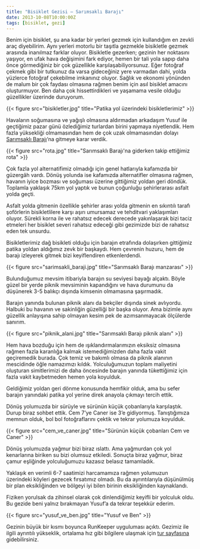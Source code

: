 ```yaml
---
title: "Bisiklet Gezisi – Sarımsaklı Barajı"
date: 2013-10-08T10:00:00Z
tags: [bisiklet, gezi]
---
```

Benim için bisiklet, şu ana kadar bir yerleri gezmek için kullandığım en zevkli araç diyebilirim. Aynı yerleri motorlu bir taşıtla gezmekle bisikletle gezmek arasında inanılmaz farklar oluyor. Bisikletle gezerken; gezinin her noktasını yaşıyor, en ufak hava değişimini fark ediyor, hemen bir tali yola sapıp daha önce görmediğiniz bir çok güzellikle karşılaşabiliyorsunuz. Eğer fotoğraf çekmek gibi bir tutkunuz da varsa gideceğiniz yere varmadan dahi, yolda yüzlerce fotoğraf çekebilme imkanınız oluyor. Sağlık ve ekonomi yönünden de malum bir çok faydası olmasına rağmen benim için asıl bisiklet amacını oluşturmuyor. Ben daha çok hissettirdikleri ve yaşamama vesile olduğu güzellikler üzerinde duruyorum.

{{< figure src="bisikletler.jpg" title="Patika yol üzerindeki bisikletlerimiz" >}}

Havaların soğumasına ve yağışlı olmasına aldırmadan arkadaşım Yusuf ile geçtiğimiz pazar günü özlediğimiz turlardan birini yapmaya niyetlendik. Hem fazla yüksekliği olmamasından hem de çok uzak olmamasından dolayı [Sarımsaklı Barajı](https://tr.wikipedia.org/wiki/Sar%C4%B1msakl%C4%B1_Baraj%C4%B1)‘na gitmeye karar verdik.

{{< figure src="rota.jpg" title="Sarımsaklı Barajı'na giderken takip ettiğimiz rota" >}}

Çok fazla yol alternatifimiz olmadığı için genel hatlarıyla kafamızda bir güzergâh vardı. Dönüş yolunda ise kafamızda alternatifler olmasına rağmen, havanın iyice bozması ve soğuması üzerine gittiğimiz yoldan geri döndük. Toplamla yaklaşık 75km yol yaptık ve bunun çoğunluğu şehirlerarası asfalt yolda geçti.

Asfalt yolda gitmenin özellikle şehirler arası yolda gitmenin en sıkıntılı tarafı şoförlerin bisikletlilere karşı aşırı umursamaz ve tehditvari yaklaşımları oluyor. Sürekli korna ile ve rahatsız edecek derecede yakınlaşarak bizi taciz etmeleri her bisiklet severi rahatsız edeceği gibi gezimizde bizi de rahatsız eden tek unsurdu.

Bisikletlerimiz dağ bisikleti olduğu için barajın etrafında dolaşırken gittiğimiz patika yoldan aldığımız zevk bir başkaydı. Hem çevrenin huzuru, hem de barajı izleyerek gitmek bizi keyiflendiren etkenlerdendi.

{{< figure src="sarimsakli_baraji.jpg" title="Sarımsaklı Barajı manzarası" >}}

Bulunduğumuz mevsim itibariyla barajın su seviyesi bayağı alçaktı. Böyle güzel bir yerde piknik mevsiminin kapandığını ve hava durumunu da düşünerek 3-5 balıkçı dışında kimsenin olmamasına şaşırmadık.

Barajın yanında bulunan piknik alanı da bekçiler dışında sinek avlıyordu. Halbuki bu havanın ve sakinliğin güzelliği bir başka oluyor. Ama bizimle aynı güzellik anlayışına sahip olmayan kesim pek de azımsanmayacak ölçülerde sanırım.

{{< figure src="piknik_alani.jpg" title="Sarımsaklı Barajı piknik alanı" >}}

Hem hava bozduğu için hem de ışıklandırmalarımızın eksiksiz olmasına rağmen fazla karanlığa kalmak istemediğimizden daha fazla vakit geçiremedik burada. Çok temiz ve bakımlı olmasa da piknik alanının mescidinde öğle namazımızı kıldık. Yolculuğumuzun toplam maliyetini oluşturan simitlerimizi de daha öncesinde barajın yanında tükettiğimiz için fazla vakit kaybetmeden hemen yola koyulduk.

Geldiğimiz yoldan geri dönme konusunda hemfikir olduk, ama bu sefer barajın yanındaki patika yol yerine direk anayola çıkmayı tercih ettik.

Dönüş yolumuzda bir sürüyle ve sürünün küçük çobanlarıyla karşılaştık. Durup biraz sohbet ettik. Cem 7’ye Caner ise 3’e gidiyormuş. Tanıştığımıza memnun olduk, bol bol fotoğraflarını çektik ve tekrar yolumuza koyulduk.

{{< figure src="cem_ve_caner.jpg" title="Sürünün küçük çobanları Cem ve Caner" >}}

Dönüş yolumuzda yağmur bizi biraz ıslattı. Ama yağmurdan çok yol kenarlarına biriken su bizi olumsuz etkiledi. Sonuçta biraz yağmur, biraz çamur eşliğinde yolculuğumuzu kazasız belasız tamamladık.

Yaklaşık en verimli 6-7 saatimizi harcamamıza rağmen yolumuzun üzerindeki köyleri gezecek fırsatımız olmadı. Bu da ayrıntılarıyla düşünülmüş bir plan eksikliğinden ve bölgeyi iyi bilen birinin eksikliğinden kaynaklandı.

Fiziken yorulsak da zihinsel olarak çok dinlendiğimiz keyifli bir yolculuk oldu. Bu gezide beni yalnız bırakmayan Yusuf’a da tekrar teşekkür ederim.

{{< figure src="yusuf_ve_ben.jpg" title="Yusuf ve Ben" >}}

Gezinin büyük bir kısmı boyunca RunKeeper uyguluması açıktı. Gezimiz ile ilgili ayrıntılı yükseklik, ortalama hız gibi bilgilere ulaşmak için [tur sayfasına](http://runkeeper.com/user/ahmetaltindis/activity/252943850?&tripIdBase36=46lgq2) gidebilirsiniz.
